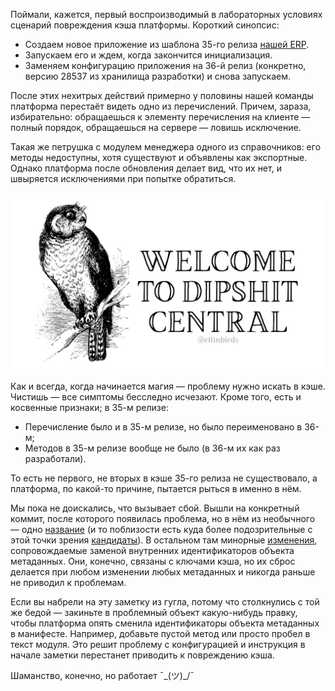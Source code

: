 ﻿Поймали, кажется, первый воспроизводимый в лабораторных условиях сценарий повреждения кэша платформы. Короткий синопсис:

- Создаем новое приложение из шаблона 35-го релиза [нашей ERP](https://firstbit.ae).
- Запускаем его и ждем, когда закончится инициализация.
- Заменяем конфигурацию приложения на 36-й релиз (конкретно, версию 28537 из хранилища разработки) и снова запускаем.

После этих нехитрых действий примерно у половины нашей команды платформа перестаёт видеть одно из перечислений. Причем, зараза, избирательно: обращаешься к элементу перечисления на клиенте — полный порядок, обращаешься на сервере — ловишь исключение.

Такая же петрушка с модулем менеджера одного из справочников: его методы недоступны, хотя существуют и объявлены как экспортные. Однако платформа после обновления делает вид, что их нет, и швыряется исключениями при попытке обратиться.

[![Welcome To Dipshit Central](welcome.jpg)](https://x.com/EffinBirds/status/1970264357427704080)

Как и всегда, когда начинается магия — проблему нужно искать в кэше. Чистишь — все симптомы бесследно исчезают. Кроме того, есть и косвенные признаки; в 35-м релизе:

- Перечисление было и в 35-м релизе, но было переименовано в 36-м;
- Методов в 35-м релизе вообще не было (в 36-м их как раз разработали). 

То есть не первого, не вторых в кэше 35-го релиза не существовало, а платформа, по какой-то причине, пытается рыться в именно в нём.

Мы пока не доискались, что вызывает сбой. Вышли на конкретный коммит, после которого появилась проблема, но в нём из необычного — одно [название](the-commit.png) (и то поблизости есть куда более подозрительные с этой точки зрения [кандидаты](the-other-commit.png)). В остальном там минорные [изменения](5ba6ac0956e0cc7bc6b520e5110420e6950478fe.diff), сопровождаемые заменой внутренних идентификаторов объекта метаданных. Они, конечно, связаны с ключами кэша, но их сброс делается при любом изменении любых метаданных и никогда раньше не приводил к проблемам.

Если вы набрели на эту заметку из гугла, потому что столкнулись с той же бедой — закиньте в проблемный объект какую-нибудь правку, чтобы платформа опять сменила идентификаторы объекта метаданных в манифесте. Например, добавьте пустой метод или просто пробел в текст модуля. Это решит проблему с конфигурацией и инструкция в начале заметки перестанет приводить к повреждению кэша.

Шаманство, конечно, но работает ¯\_(ツ)_/¯